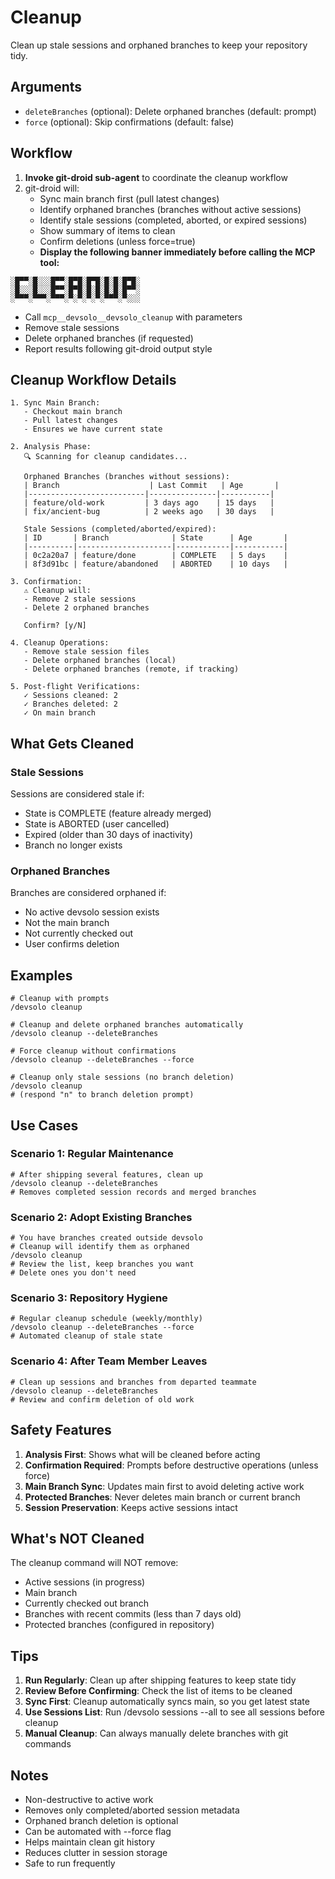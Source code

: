 # Cleanup

Clean up stale sessions and orphaned branches to keep your repository tidy.

## Arguments

- `deleteBranches` (optional): Delete orphaned branches (default: prompt)
- `force` (optional): Skip confirmations (default: false)

## Workflow

1. **Invoke git-droid sub-agent** to coordinate the cleanup workflow
2. git-droid will:
   - Sync main branch first (pull latest changes)
   - Identify orphaned branches (branches without active sessions)
   - Identify stale sessions (completed, aborted, or expired sessions)
   - Show summary of items to clean
   - Confirm deletions (unless force=true)
   - **Display the following banner immediately before calling the MCP tool:**

```
░█▀▀░█░░░█▀▀░█▀█░█▀█░█░█░█▀█░
░█░░░█░░░█▀▀░█▀█░█░█░█░█░█▀▀░
░▀▀▀░▀▀▀░▀▀▀░▀░▀░▀░▀░▀▀▀░▀░░░
```

   - Call `mcp__devsolo__devsolo_cleanup` with parameters
   - Remove stale sessions
   - Delete orphaned branches (if requested)
   - Report results following git-droid output style

## Cleanup Workflow Details

```
1. Sync Main Branch:
   - Checkout main branch
   - Pull latest changes
   - Ensures we have current state

2. Analysis Phase:
   🔍 Scanning for cleanup candidates...

   Orphaned Branches (branches without sessions):
   | Branch                    | Last Commit   | Age       |
   |--------------------------|---------------|-----------|
   | feature/old-work         | 3 days ago    | 15 days   |
   | fix/ancient-bug          | 2 weeks ago   | 30 days   |

   Stale Sessions (completed/aborted/expired):
   | ID       | Branch              | State      | Age       |
   |----------|---------------------|------------|-----------|
   | 0c2a20a7 | feature/done        | COMPLETE   | 5 days    |
   | 8f3d91bc | feature/abandoned   | ABORTED    | 10 days   |

3. Confirmation:
   ⚠ Cleanup will:
   - Remove 2 stale sessions
   - Delete 2 orphaned branches

   Confirm? [y/N]

4. Cleanup Operations:
   - Remove stale session files
   - Delete orphaned branches (local)
   - Delete orphaned branches (remote, if tracking)

5. Post-flight Verifications:
   ✓ Sessions cleaned: 2
   ✓ Branches deleted: 2
   ✓ On main branch
```

## What Gets Cleaned

### Stale Sessions
Sessions are considered stale if:
- State is COMPLETE (feature already merged)
- State is ABORTED (user cancelled)
- Expired (older than 30 days of inactivity)
- Branch no longer exists

### Orphaned Branches
Branches are considered orphaned if:
- No active devsolo session exists
- Not the main branch
- Not currently checked out
- User confirms deletion

## Examples

```
# Cleanup with prompts
/devsolo cleanup

# Cleanup and delete orphaned branches automatically
/devsolo cleanup --deleteBranches

# Force cleanup without confirmations
/devsolo cleanup --deleteBranches --force

# Cleanup only stale sessions (no branch deletion)
/devsolo cleanup
# (respond "n" to branch deletion prompt)
```

## Use Cases

### Scenario 1: Regular Maintenance
```
# After shipping several features, clean up
/devsolo cleanup --deleteBranches
# Removes completed session records and merged branches
```

### Scenario 2: Adopt Existing Branches
```
# You have branches created outside devsolo
# Cleanup will identify them as orphaned
/devsolo cleanup
# Review the list, keep branches you want
# Delete ones you don't need
```

### Scenario 3: Repository Hygiene
```
# Regular cleanup schedule (weekly/monthly)
/devsolo cleanup --deleteBranches --force
# Automated cleanup of stale state
```

### Scenario 4: After Team Member Leaves
```
# Clean up sessions and branches from departed teammate
/devsolo cleanup --deleteBranches
# Review and confirm deletion of old work
```

## Safety Features

1. **Analysis First**: Shows what will be cleaned before acting
2. **Confirmation Required**: Prompts before destructive operations (unless force)
3. **Main Branch Sync**: Updates main first to avoid deleting active work
4. **Protected Branches**: Never deletes main branch or current branch
5. **Session Preservation**: Keeps active sessions intact

## What's NOT Cleaned

The cleanup command will NOT remove:
- Active sessions (in progress)
- Main branch
- Currently checked out branch
- Branches with recent commits (less than 7 days old)
- Protected branches (configured in repository)

## Tips

1. **Run Regularly**: Clean up after shipping features to keep state tidy
2. **Review Before Confirming**: Check the list of items to be cleaned
3. **Sync First**: Cleanup automatically syncs main, so you get latest state
4. **Use Sessions List**: Run /devsolo sessions --all to see all sessions before cleanup
5. **Manual Cleanup**: Can always manually delete branches with git commands

## Notes

- Non-destructive to active work
- Removes only completed/aborted session metadata
- Orphaned branch deletion is optional
- Can be automated with --force flag
- Helps maintain clean git history
- Reduces clutter in session storage
- Safe to run frequently
